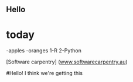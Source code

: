 ## Hello
# today
-apples
-oranges
1-R
2-Python


[Software carpentry] (www.softwarecarpentry.au)

#Hello! I think we're getting this
